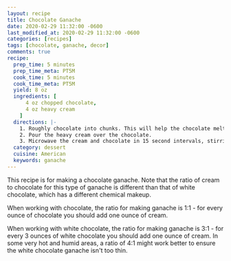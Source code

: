 ```yaml
---
layout: recipe
title: Chocolate Ganache
date: 2020-02-29 11:32:00 -0600
last_modified_at: 2020-02-29 11:32:00 -0600
categories: [recipes]
tags: [chocolate, ganache, decor]
comments: true
recipe:
  prep_time: 5 minutes
  prep_time_meta: PT5M
  cook_time: 5 minutes
  cook_time_meta: PT5M
  yield: 8 oz
  ingredients: [
      4 oz chopped chocolate,
      4 oz heavy cream
    ]
  directions: |-
    1. Roughly chocolate into chunks. This will help the chocolate melt evenly.
    2. Pour the heavy cream over the chocolate.
    3. Microwave the cream and chocolate in 15 second intervals, stirring between each interval. Once the chocolate has melted completely and incorporates smoothly into the cream, let cool to thicken.
  category: dessert
  cuisine: American
  keywords: ganache
---
```

This recipe is for making a chocolate ganache. Note that the ratio of cream to chocolate for this type of ganache is different than that of white chocolate, which has a different chemical makeup.

When working with chocolate, the ratio for making ganache is 1:1 - for every ounce of chocolate you should add one ounce of cream.

When working with white chocolate, the ratio for making ganache is 3:1 - for every 3 ounces of white chocolate you should add one ounce of cream. In some very hot and humid areas, a ratio of 4:1 might work better to ensure the white chocolate ganache isn't too thin.
